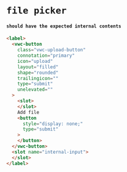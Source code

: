 # `file picker`

#### `should have the expected internal contents`

```html
<label>
  <vwc-button
    class="vwc-upload-button"
    connotation="primary"
    icon="upload"
    layout="filled"
    shape="rounded"
    trailingicon=""
    type="submit"
    unelevated=""
  >
    <slot>
    </slot>
    Add file
    <button
      style="display: none;"
      type="submit"
    >
    </button>
  </vwc-button>
  <slot name="internal-input">
  </slot>
</label>

```

